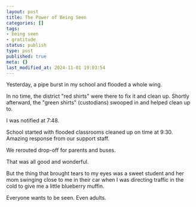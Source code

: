 ```yaml
---
layout: post
title: The Power of Being Seen
categories: []
tags:
- being seen
- gratitude
status: publish
type: post
published: true
meta: {}
last_modified_at: 2024-11-01 19:03:54
---
```


Yesterday, a pipe burst in my school and flooded a whole wing.

In no time, the district "red shirts" were there to fix it and clean up. Shortly afterward, the "green shirts" (custodians) swooped in and helped clean up to.

I was notified at 7:48.

School started with flooded classrooms cleaned up on time at 9:30. Amazing response from our support staff.

We rerouted drop-off for parents and buses.

That was all good and wonderful.

But the thing that brought tears to my eyes was a sweet student and her mom swinging close to me in their car when I was directing traffic in the cold to give me a little blueberry muffin.

Everyone wants to be seen. Even adults.
